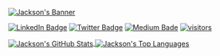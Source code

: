[![Jackson's Banner](https://user-images.githubusercontent.com/53205189/117752570-038afe80-b1e5-11eb-9a59-c2f2600b53d6.png)](https://jacksonchen.dev)

[![LinkedIn Badge](https://img.shields.io/badge/LinkedIn-Profile-informational?style=flat&logo=linkedin&color=0D76A8)](https://www.linkedin.com/in/jacksonchen171/)
[![Twitter Badge](https://img.shields.io/badge/Twitter-Profile-informational?style=flat&logo=twitter&color=1CA2F1)](https://twitter.com/jacksonchen171)
[![Medium Bade](https://img.shields.io/badge/Medium-Blog-black?style=flat&logo=medium)](https://medium.com/@jacksonchen171)
[![visitors](https://visitor-badge.glitch.me/badge?page_id=peawarrior.peawarrior)](https://jacksonchen.dev)


<a href="https://github.com/peawarrior">
  <img align="center" src="https://github-readme-stats.vercel.app/api?username=peawarrior&show_icons=true&theme=prussian" alt="Jackson's GitHub Stats" />
</a>

<a href="https://github.com/peawarrior">
  <img align="center" src="https://github-readme-stats.vercel.app/api/top-langs/?username=peawarrior&show_icons=true&theme=prussian&langs_count=4&hide=html,css,scss" alt="Jackson's Top Languages" />
</a>
